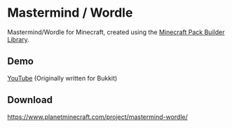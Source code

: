 # Mastermind / Wordle
Mastermind/Wordle for Minecraft, created using the [Minecraft Pack Builder Library](https://github.com/TheCymaera/mcpack-builder).

## Demo
[YouTube](https://youtu.be/9qgtdOIxbpQ) (Originally written for Bukkit)

## Download
https://www.planetminecraft.com/project/mastermind-wordle/